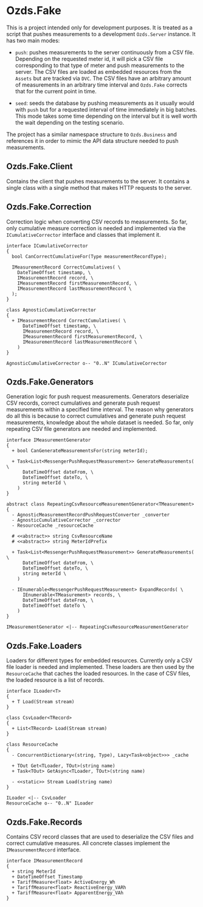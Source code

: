 # Ozds.Fake

<div style="display: none;">
  \page structure-fake Fake
</div>

This is a project intended only for development purposes. It is treated as a
script that pushes measurements to a development `Ozds.Server` instance. It has
two main modes:

- `push`: pushes measurements to the server continuously from a CSV file.
  Depending on the requested meter id, it will pick a CSV file corresponding to
  that type of meter and push measurements to the server. The CSV files are
  loaded as embedded resources from the `Assets` but are tracked via `DVC`. The
  CSV files have an arbitrary amount of measurements in an arbitrary time
  interval and `Ozds.Fake` corrects that for the current point in time.

- `seed`: seeds the database by pushing measurements as it usually would with
  `push` but for a requested interval of time immediately in big batches. This
  mode takes some time depending on the interval but it is well worth the wait
  depending on the testing scenario.

The project has a similar namespace structure to `Ozds.Business` and references
it in order to mimic the API data structure needed to push measurements.

## Ozds.Fake.Client

Contains the client that pushes measurements to the server. It contains a single
class with a single method that makes HTTP requests to the server.

## Ozds.Fake.Correction

Correction logic when converting CSV records to measurements. So far, only
cumulative measure correction is needed and implemented via the
`ICumulativeCorrector` interface and classes that implement it.

```plantuml
interface ICumulativeCorrector
{
  bool CanCorrectCumulativeFor(Type measurementRecordType);

  IMeasurementRecord CorrectCumulatives( \
    DateTimeOffset timestamp, \
    IMeasurementRecord record, \
    IMeasurementRecord firstMeasurementRecord, \
    IMeasurementRecord lastMeasurementRecord \
  );
}

class AgnosticCumulativeCorrector
{
  + IMeasurementRecord CorrectCumulatives( \
      DateTimeOffset timestamp, \
      IMeasurementRecord record, \
      IMeasurementRecord firstMeasurementRecord, \
      IMeasurementRecord lastMeasurementRecord \
    )
}

AgnosticCumulativeCorrector o-- "0..N" ICumulativeCorrector
```

## Ozds.Fake.Generators

Generation logic for push request measurements. Generators deserialize CSV
records, correct cumulatives and generate push request measurements within a
specified time interval. The reason why generators do all this is because to
correct cumulatives and generate push request measurements, knowledge about the
whole dataset is needed. So far, only repeating CSV file generators are needed
and implemented.

```plantuml
interface IMeasurementGenerator
{
  + bool CanGenerateMeasurementsFor(string meterId);

  + Task<List<MessengerPushRequestMeasurement>> GenerateMeasurements( \
      DateTimeOffset dateFrom, \
      DateTimeOffset dateTo, \
      string meterId \
    )
}

abstract class RepeatingCsvResourceMeasurementGenerator<TMeasurement>
{
  - AgnosticMeasurementRecordPushRequestConverter _converter
  - AgnosticCumulativeCorrector _corrector
  - ResourceCache _resourceCache

  # <<abstract>> string CsvResourceName
  # <<abstract>> string MeterIdPrefix

  + Task<List<MessengerPushRequestMeasurement>> GenerateMeasurements( \
      DateTimeOffset dateFrom, \
      DateTimeOffset dateTo, \
      string meterId \
    )

  - IEnumerable<MessengerPushRequestMeasurement> ExpandRecords( \
      IEnumerable<TMeasurement> records, \
      DateTimeOffset dateFrom, \
      DateTimeOffset dateTo \
    )
}

IMeasurementGenerator <|-- RepeatingCsvResourceMeasurementGenerator
```

## Ozds.Fake.Loaders

Loaders for different types for embedded resources. Currently only a CSV file
loader is needed and implemented. These loaders are then used by the
`ResourceCache` that caches the loaded resources. In the case of CSV files, the
loaded resource is a list of records.

```plantuml
interface ILoader<T>
{
  + T Load(Stream stream)
}

class CsvLoader<TRecord>
{
  + List<TRecord> Load(Stream stream)
}

class ResourceCache
{
  - ConcurrentDictionary<(string, Type), Lazy<Task<object>>> _cache

  + TOut Get<TLoader, TOut>(string name)
  + Task<TOut> GetAsync<TLoader, TOut>(string name)

  - <<static>> Stream Load(string name)
}

ILoader <|-- CsvLoader
ResourceCache o-- "0..N" ILoader
```

## Ozds.Fake.Records

Contains CSV record classes that are used to deserialize the CSV files and
correct cumulative measures. All concrete classes implement the
`IMeasurementRecord` interface.

```plantuml
interface IMeasurementRecord
{
  + string MeterId
  + DateTimeOffset Timestamp
  + TariffMeasure<float> ActiveEnergy_Wh
  + TariffMeasure<float> ReactiveEnergy_VARh
  + TariffMeasure<float> ApparentEnergy_VAh
}
```
